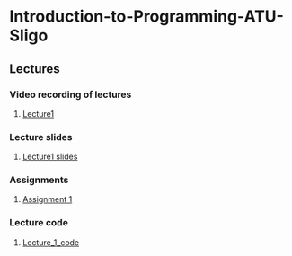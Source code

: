 # Introduction-to-Programming-ATU-Sligo

## Lectures

### Video recording of lectures

 1. [Lecture1](https://atlantictu-my.sharepoint.com/:v:/g/personal/kieran_hughes_atu_ie/EacGhmFO4h9LvGb3OVia2VEBQq4LyhuuMlIQcegD28S26w?referrer=Teams.TEAMS-WEB&referrerScenario=MeetingChicletGetLink.view.view)

### Lecture slides
 1. [Lecture1 slides](Lec_1_Introduction_to_Python_For_Data_Science.pdf)


### Assignments
 1. [Assignment 1](Assignment_1.pdf)  

### Lecture code 
1.  [Lecture_1_code](lec1.ipynb)



